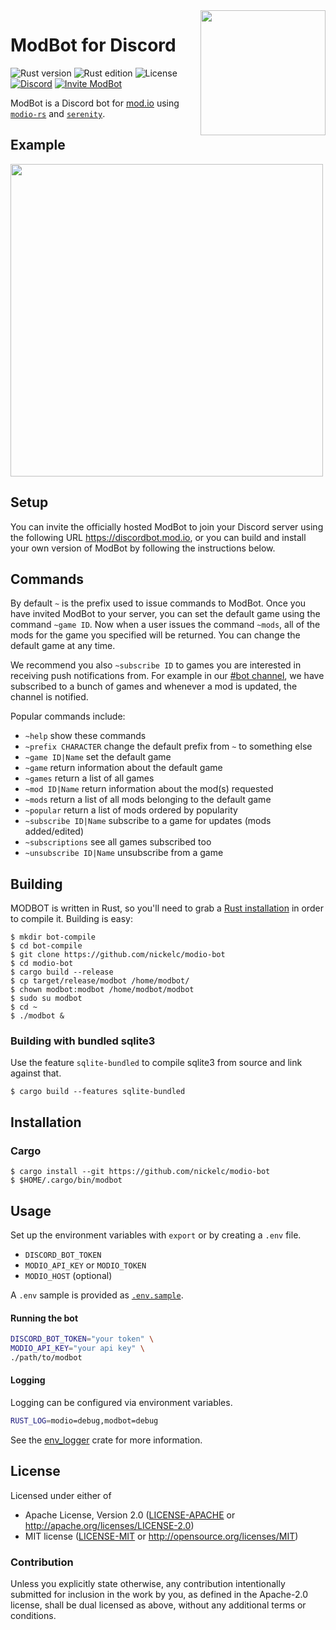<img src="https://raw.githubusercontent.com/nickelc/modio-bot/master/logo.png" width="200" align="right"/>

# ModBot for Discord
![Rust version][rust-version]
![Rust edition][rust-edition]
![License][license-badge]
[![Discord][discord-badge]][discord]
[![Invite ModBot][bot-invite-badge]][bot-invite-url]

ModBot is a Discord bot for [mod.io] using [`modio-rs`] and [`serenity`].

## Example

<img src="https://image.mod.io/members/c4ca/1/profileguides/modbot.png" height="500"/>

## Setup

You can invite the officially hosted ModBot to join your Discord server using the following URL https://discordbot.mod.io, or you can build and install your own version of ModBot by following the instructions below.

## Commands

By default `~` is the prefix used to issue commands to ModBot. Once you have invited ModBot to your server, you can set the default game using the command `~game ID`. Now when a user issues the command `~mods`, all of the mods for the game you specified will be returned. You can change the default game at any time.

We recommend you also `~subscribe ID` to games you are interested in receiving push notifications from. For example in our [#bot channel][modio-bot-channel], we have subscribed to a bunch of games and whenever a mod is updated, the channel is notified.

Popular commands include:

 * `~help` show these commands
 * `~prefix CHARACTER` change the default prefix from `~` to something else
 * `~game ID|Name` set the default game
 * `~game` return information about the default game
 * `~games` return a list of all games
 * `~mod ID|Name` return information about the mod(s) requested
 * `~mods` return a list of all mods belonging to the default game
 * `~popular` return a list of mods ordered by popularity
 * `~subscribe ID|Name` subscribe to a game for updates (mods added/edited)
 * `~subscriptions` see all games subscribed too
 * `~unsubscribe ID|Name` unsubscribe from a game

## Building

MODBOT is written in Rust, so you'll need to grab a [Rust installation][rust-lang] in order to compile it.
Building is easy:

```
$ mkdir bot-compile
$ cd bot-compile
$ git clone https://github.com/nickelc/modio-bot
$ cd modio-bot
$ cargo build --release
$ cp target/release/modbot /home/modbot/
$ chown modbot:modbot /home/modbot/modbot
$ sudo su modbot 
$ cd ~
$ ./modbot &
```

### Building with bundled sqlite3

Use the feature `sqlite-bundled` to compile sqlite3 from source and link against that.

```
$ cargo build --features sqlite-bundled
```

## Installation

### Cargo

```
$ cargo install --git https://github.com/nickelc/modio-bot
$ $HOME/.cargo/bin/modbot
```

## Usage

Set up the environment variables with `export` or by creating a `.env` file.

- `DISCORD_BOT_TOKEN`
- `MODIO_API_KEY` or `MODIO_TOKEN`
- `MODIO_HOST` (optional)

A `.env` sample is provided as [`.env.sample`](.env.sample).

#### Running the bot
```bash
DISCORD_BOT_TOKEN="your token" \
MODIO_API_KEY="your api key" \
./path/to/modbot
```

#### Logging

Logging can be configured via environment variables.

```bash
RUST_LOG=modio=debug,modbot=debug
```

See the [env\_logger](https://crates.io/crates/env_logger) crate for more information.

## License

Licensed under either of

- Apache License, Version 2.0 ([LICENSE-APACHE](LICENSE-APACHE) or http://apache.org/licenses/LICENSE-2.0)
- MIT license ([LICENSE-MIT](LICENSE-MIT) or http://opensource.org/licenses/MIT)

### Contribution

Unless you explicitly state otherwise, any contribution intentionally submitted for inclusion in the work by you,
as defined in the Apache-2.0 license, shall be dual licensed as above, without any additional terms or conditions.


[rust-version]: https://img.shields.io/badge/rust-1.31%2B-blue.svg
[rust-edition]: https://img.shields.io/badge/edition-2018-red.svg
[license-badge]: https://img.shields.io/badge/license-MIT%2FApache--2.0-blue.svg
[discord]: https://discord.gg/4akZJFf
[discord-badge]: https://img.shields.io/discord/541627648112066581.svg?label=Discord&logo=discord&color=7289DA&labelColor=2C2F33
[bot-invite-badge]: https://img.shields.io/static/v1.svg?label=%20&logo=discord&message=Invite%20ModBot&color=7289DA&labelColor=2C2F33
[bot-invite-url]: https://discordbot.mod.io
[modio-bot-channel]: https://discord.gg/QR7DGD7
[repo]: https://github.com/nickelc/modio-bot
[logo]: https://raw.githubusercontent.com/nickelc/modio-bot/master/logo.png
[mod.io]: https://mod.io
[`modio-rs`]: https://github.com/nickelc/modio-rs
[`serenity`]: https://github.com/serenity-rs/serenity
[rust-lang]: https://www.rust-lang.org
